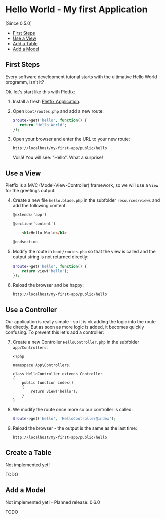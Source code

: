 # Hello World - My first Application 

[Since 0.5.0]

- [First Steps](#first-steps)
- [Use a View](#view)
- [Add a Table](#table)
- [Add a Model](#model)

<a name="first-steps"></a>
## First Steps

Every software development tutorial starts with the ultimative Hello World programm, isn't it?

Ok, let's start like this with Pletfix:

1. Install a fresh [Pletfix Application](https://github.com/pletfix/app).

2. Open `boot/routes.php` and add a new route:

    ~~~php
    $route->get('hello', function() {
       return 'Hello World';      
    });
    ~~~

3. Open your browser and enter the URL to your new route:
    
    ~~~
    http://localhost/my-first-app/public/hello
    ~~~

    Voilà! You will see: "Hello". What a surprise! 
    
<a name="view"></a>    
## Use a View

Pletfix is a MVC (Model-View-Controller) framework, so we will use a `View` for the greetings output.
 
4. Create a new file `hello.blade.php` in the subfolder `resources/views` and add the following content:

    ~~~html
    @extends('app')
    
    @section('content')
    
        <h1>Hello World</h1>
    
    @endsection
    ~~~
 
5. Modify the route in `boot/routes.php` so that the view is called and the output string is not returned directly:
 
    ~~~php
    $route->get('hello', function() {
        return view('hello');
    });
    ~~~
        
6. Reload the browser and be happy:
    
    ~~~
    http://localhost/my-first-app/public/hello
    ~~~
    
<a name="controller"></a>    
## Use a Controller

Our application is really simple - so it is ok adding the logic into the route file directly.
But as soon as more logic is added, it becomes quickly confusing. To prevent this let's add a controller:

7. Create a new Controller `HelloController.php` in the subfolder `app/Controllers`:

    ~~~
    <?php
    
    namespace App\Controllers;
    
    class HelloController extends Controller
    {
        public function index()
        {
            return view('hello');
        }
    }
    ~~~
    
8. We modify the route once more so our controller is called:
 
    ~~~php
    $route->get('hello', 'HelloController@index');
    ~~~
        
9. Reload the browser - the output is the same as the last time:
    
    ~~~
    http://localhost/my-first-app/public/hello
    ~~~
    
## Create a Table

<i class="fa fa-wrench fa-2x" aria-hidden="true"></i> Not implemented yet!

TODO

## Add a Model 
    
<i class="fa fa-wrench fa-2x" aria-hidden="true"></i> Not implemented yet! - Planned release: 0.6.0

TODO    
    